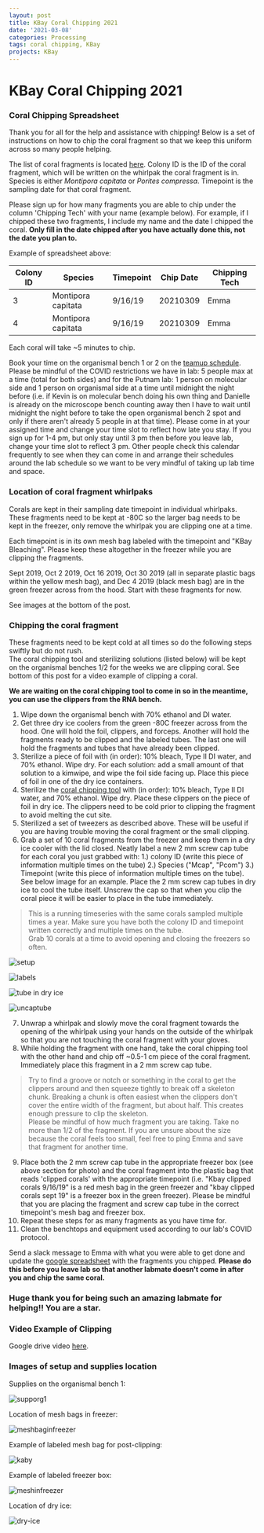 ```yaml
---
layout: post
title: KBay Coral Chipping 2021
date: '2021-03-08'
categories: Processing
tags: coral chipping, KBay
projects: KBay
---
```


# KBay Coral Chipping 2021

### Coral Chipping Spreadsheet

Thank you for all for the help and assistance with chipping! Below is a set of instructions on how to chip the coral fragment so that we keep this uniform across so many people helping.

The list of coral fragments is located [here](https://docs.google.com/spreadsheets/d/1m1qwjfMG3m0zj_tGrGIZ0ADjBRcVJbe9dgQbtz4K-hI/edit#gid=0). Colony ID is the ID of the coral fragment, which will be written on the whirlpak the coral fragment is in. Species is either *Montipora capitata* or *Porites compressa*. Timepoint is the sampling date for that coral fragment.

Please sign up for how many fragments you are able to chip under the column 'Chipping Tech' with your name (example below). For example, if I chipped these two fragments, I include my name and the date I chipped the coral. **Only fill in the date chipped after you have actually done this, not the date you plan to.**  

Example of spreadsheet above:  

| Colony ID 	| Species            	| Timepoint 	| Chip Date 	| Chipping Tech 	|
|-----------	|--------------------	|-----------	|-----------	|---------------	|
| 3         	| Montipora capitata 	| 9/16/19   	| 20210309  	| Emma          	|
| 4         	| Montipora capitata 	| 9/16/19   	| 20210309  	| Emma          	|

Each coral will take ~5 minutes to chip.

Book your time on the organismal bench 1 or 2 on the [teamup schedule](https://teamup.com/c/h2sumb/ppp-and-thornber-labs). Please be mindful of the COVID restrictions we have in lab: 5 people max at a time (total for both sides) and for the Putnam lab: 1 person on molecular side and 1 person on organismal side at a time until midnight the night before (i.e. if Kevin is on molecular bench doing his own thing and Danielle is already on the microscope bench counting away then I have to wait until midnight the night before to take the open organismal bench 2 spot and only if there aren't already 5 people in at that time). Please come in at your assigned time and change your time slot to reflect how late you stay. If you sign up for 1-4 pm, but only stay until 3 pm then before you leave lab, change your time slot to reflect 3 pm. Other people check this calendar frequently to see when they can come in and arrange their schedules around the lab schedule so we want to be very mindful of taking up lab time and space.

### Location of coral fragment whirlpaks

Corals are kept in their sampling date timepoint in individual whirlpaks. These fragments need to be kept at -80C so the larger bag needs to be kept in the freezer, only remove the whirlpak you are clipping one at a time.

Each timepoint is in its own mesh bag labeled with the timepoint and "KBay Bleaching". Please keep these altogether in the freezer while you are clipping the fragments.

Sept 2019, Oct 2 2019, Oct 16 2019, Oct 30 2019 (all in separate plastic bags within the yellow mesh bag), and Dec 4 2019 (black mesh bag) are in the green freezer across from the hood. Start with these fragments for now.

See images at the bottom of the post.

### Chipping the coral fragment

These fragments need to be kept cold at all times so do the following steps swiftly but do not rush.  
The coral chipping tool and sterilizing solutions (listed below) will be kept on the organismal benches 1/2 for the weeks we are clipping coral. See bottom of this post for a video example of clipping a coral.  

**We are waiting on the coral chipping tool to come in so in the meantime, you can use the clippers from the RNA bench.**

1. Wipe down the organismal bench with 70% ethanol and DI water.  
2. Get three dry ice coolers from the green -80C freezer across from the hood. One will hold the foil, clippers, and forceps. Another will hold the fragments ready to be clipped and the labeled tubes. The last one will hold the fragments and tubes that have already been clipped.    
3. Sterilize a piece of foil with (in order): 10% bleach, Type II DI water, and 70% ethanol. Wipe dry. For each solution: add a small amount of that solution to a kimwipe, and wipe the foil side facing up. Place this piece of foil in one of the dry ice containers.     
4. Sterilize the [coral chipping tool](https://www.amazon.com/dp/B01EAGXF56/?coliid=I3SR5REHM9D4P7&colid=YVLE2UPC0DQ4&psc=1&ref_=lv_cv_lig_dp_it) with (in order): 10% bleach, Type II DI water, and 70% ethanol. Wipe dry. Place these clippers on the piece of foil in dry ice. The clippers need to be cold prior to clipping the fragment to avoid melting the cut site.  
5. Sterilized a set of tweezers as described above. These will be useful if you are having trouble moving the coral fragment or the small clipping.          
6. Grab a set of 10 coral fragments from the freezer and keep them in a dry ice cooler with the lid closed. Neatly label a new 2 mm screw cap tube for each coral you just grabbed with: 1.) colony ID (write this piece of information multiple times on the tube) 2.) Species ("Mcap", "Pcom") 3.) Timepoint (write this piece of information multiple times on the tube). See below image for an example. Place the 2 mm screw cap tubes in dry ice to cool the tube itself. Unscrew the cap so that when you clip the coral piece it will be easier to place in the tube immediately.        
> This is a running timeseries with the same corals sampled multiple times a year. Make sure you have both the colony ID and timepoint written correctly and multiple times on the tube.  
Grab 10 corals at a time to avoid opening and closing the freezers so often.

![setup](https://github.com/emmastrand/EmmaStrand_Notebook/blob/master/images/Kbay-clipping-setup.jpg?raw=true)

![labels](https://github.com/emmastrand/EmmaStrand_Notebook/blob/master/images/20210310-clipping1.jpg?raw=true)

![tube in dry ice](https://github.com/emmastrand/EmmaStrand_Notebook/blob/master/images/20210310-clipping2.jpg?raw=true)

![uncaptube](https://github.com/emmastrand/EmmaStrand_Notebook/blob/master/images/20210310-clipping3.jpg?raw=true)

7. Unwrap a whirlpak and slowly move the coral fragment towards the opening of the whirlpak using your hands on the outside of the whirlpak so that you are not touching the coral fragment with your gloves.  
8. While holding the fragment with one hand, take the coral chipping tool with the other hand and chip off ~0.5-1 cm piece of the coral fragment. Immediately place this fragment in a 2 mm screw cap tube.  
> Try to find a groove or notch or something in the coral to get the clippers around and then squeeze tightly to break off a skeleton chunk. Breaking a chunk is often easiest when the clippers don't cover the entire width of the fragment, but about half. This creates enough pressure to clip the skeleton.  
Please be mindful of how much fragment you are taking. Take no more than 1/2 of the fragment. If you are unsure about the size because the coral feels too small, feel free to ping Emma and save that fragment for another time.

9. Place both the 2 mm screw cap tube in the appropriate freezer box (see above section for photo) and the coral fragment into the plastic bag that reads 'clipped corals' with the appropriate timepoint (i.e. "Kbay clipped corals 9/16/19" is a red mesh bag in the green freezer and "kbay clipped corals sept 19" is a freezer box in the green freezer). Please be mindful that you are placing the fragment and screw cap tube in the correct timepoint's mesh bag and freezer box.  
10. Repeat these steps for as many fragments as you have time for.
11. Clean the benchtops and equipment used according to our lab's COVID protocol.  

Send a slack message to Emma with what you were able to get done and update the [google spreadsheet](https://docs.google.com/spreadsheets/d/1m1qwjfMG3m0zj_tGrGIZ0ADjBRcVJbe9dgQbtz4K-hI/edit#gid=0) with the fragments you chipped. **Please do this before you leave lab so that another labmate doesn't come in after you and chip the same coral.**

### Huge thank you for being such an amazing labmate for helping!! You are a star.

### Video Example of Clipping

Google drive video [here](https://drive.google.com/file/d/1p74FOl_Sf6-nyKjZfUQRvU2TQPs2pES5/view?usp=sharing).

### Images of setup and supplies location

Supplies on the organismal bench 1:

![supporg1](https://github.com/emmastrand/EmmaStrand_Notebook/blob/master/images/Kbay-supplies-location.jpg?raw=true)

Location of mesh bags in freezer:

![meshbaginfreezer](https://github.com/emmastrand/EmmaStrand_Notebook/blob/master/images/Kbay-freezer-location.jpg?raw=true)

Example of labeled mesh bag for post-clipping:

![kaby](https://github.com/emmastrand/EmmaStrand_Notebook/blob/master/images/Kbay-clipped-coral-mesh.jpg?raw=true)

Example of labeled freezer box:  

![meshinfreezer](https://github.com/emmastrand/EmmaStrand_Notebook/blob/master/images/Kbay-clipped-coral-bag.jpg?raw=true)

Location of dry ice:

![dry-ice](https://github.com/emmastrand/EmmaStrand_Notebook/blob/master/images/Kbay-dry-ice.jpg?raw=true)
